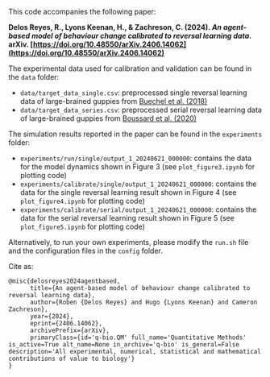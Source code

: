 This code accompanies the following paper:

**Delos Reyes, R., Lyons Keenan, H., & Zachreson, C. (2024). _An agent-based model of behaviour change calibrated to reversal learning data_. arXiv. [https://doi.org/10.48550/arXiv.2406.14062](https://doi.org/10.48550/arXiv.2406.14062)**

The experimental data used for calibration and validation can be found in the `data` folder:
  - `data/target_data_single.csv`: preprocessed single reversal learning data of large-brained guppies from [Buechel et al. (2018)](https://datadryad.org/stash/dataset/doi:10.5061/dryad.5mkkwh72s)
  - `data/target_data_series.csv`: preprocessed serial reversal learning data of large-brained guppies from [Boussard et al. (2020)](https://datadryad.org/stash/dataset/doi:10.5061/dryad.cm503)

The simulation results reported in the paper can be found in the `experiments` folder:
  - `experiments/run/single/output_1_20240621_000000`: contains the data for the model dynamics shown in Figure 3 (see `plot_figure3.ipynb` for plotting code)
  - `experiments/calibrate/single/output_1_20240621_000000`: contains the data for the single reversal learning result shown in Figure 4 (see `plot_figure4.ipynb` for plotting code)
  - `experiments/calibrate/serial/output_1_20240621_000000`: contains the data for the serial reversal learning result shown in Figure 5 (see `plot_figure5.ipynb` for plotting code)

Alternatively, to run your own experiments, please modify the `run.sh` file and the configuration files in the `config` folder. 

Cite as:
```
@misc{delosreyes2024agentbased,
      title={An agent-based model of behaviour change calibrated to reversal learning data}, 
      author={Roben {Delos Reyes} and Hugo {Lyons Keenan} and Cameron Zachreson},
      year={2024},
      eprint={2406.14062},
      archivePrefix={arXiv},
      primaryClass={id='q-bio.QM' full_name='Quantitative Methods' is_active=True alt_name=None in_archive='q-bio' is_general=False description='All experimental, numerical, statistical and mathematical contributions of value to biology'}
}
```
